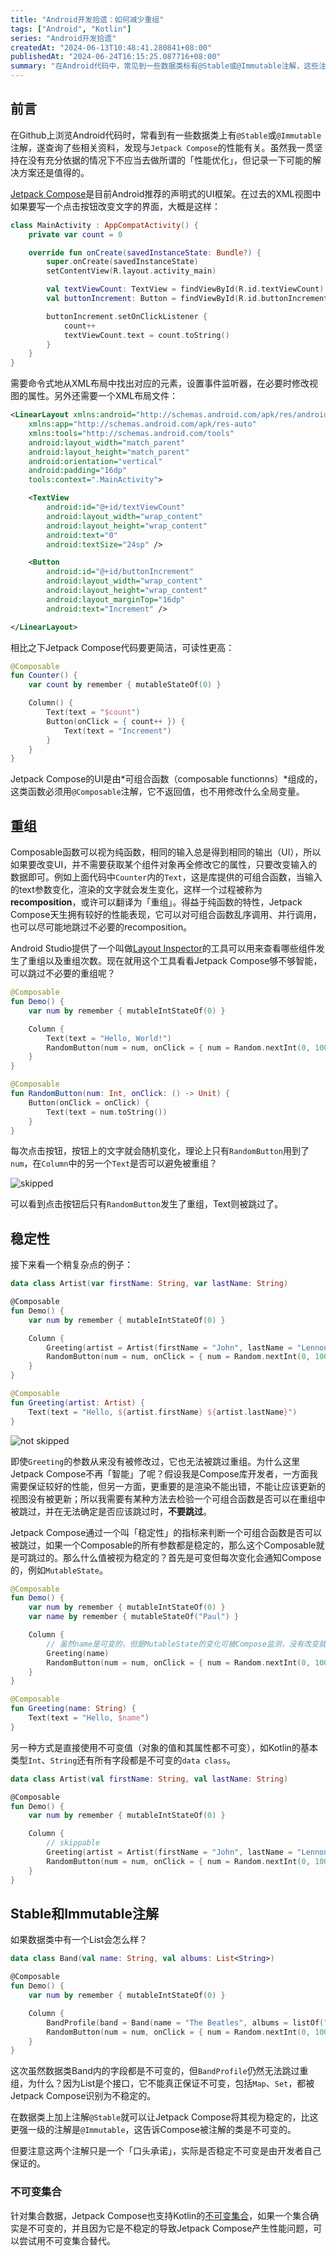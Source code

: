 ```yaml
---
title: "Android开发拾遗：如何减少重组"
tags: ["Android", "Kotlin"]
series: "Android开发拾遗"
createdAt: "2024-06-13T10:48:41.280841+08:00"
publishedAt: "2024-06-24T16:15:25.087716+08:00"
summary: "在Android代码中，常见到一些数据类标有@Stable或@Immutable注解，这些注解与Jetpack Compose的性能优化相关，本文探讨了它们的作用和可能的解决方案。"
---
```


## 前言

在Github上浏览Android代码时，常看到有一些数据类上有`@Stable`或`@Immutable`注解，遂查询了些相关资料，发现与`Jetpack Compose`的性能有关。虽然我一贯坚持在没有充分依据的情况下不应当去做所谓的「性能优化」，但记录一下可能的解决方案还是值得的。

[Jetpack Compose](https://developer.android.com/develop/ui/compose)是目前Android推荐的声明式的UI框架。在过去的XML视图中如果要写一个点击按钮改变文字的界面，大概是这样：

```kotlin
class MainActivity : AppCompatActivity() {
    private var count = 0

    override fun onCreate(savedInstanceState: Bundle?) {
        super.onCreate(savedInstanceState)
        setContentView(R.layout.activity_main)

        val textViewCount: TextView = findViewById(R.id.textViewCount)
        val buttonIncrement: Button = findViewById(R.id.buttonIncrement)

        buttonIncrement.setOnClickListener {
            count++
            textViewCount.text = count.toString()
        }
    }
}
```

需要命令式地从XML布局中找出对应的元素，设置事件监听器，在必要时修改视图的属性。另外还需要一个XML布局文件：

```xml
<LinearLayout xmlns:android="http://schemas.android.com/apk/res/android"
    xmlns:app="http://schemas.android.com/apk/res-auto"
    xmlns:tools="http://schemas.android.com/tools"
    android:layout_width="match_parent"
    android:layout_height="match_parent"
    android:orientation="vertical"
    android:padding="16dp"
    tools:context=".MainActivity">

    <TextView
        android:id="@+id/textViewCount"
        android:layout_width="wrap_content"
        android:layout_height="wrap_content"
        android:text="0"
        android:textSize="24sp" />

    <Button
        android:id="@+id/buttonIncrement"
        android:layout_width="wrap_content"
        android:layout_height="wrap_content"
        android:layout_marginTop="16dp"
        android:text="Increment" />

</LinearLayout>
```

相比之下Jetpack Compose代码要更简洁，可读性更高：

```kotlin
@Composable
fun Counter() {
    var count by remember { mutableStateOf(0) }

    Column() {
        Text(text = "$count")
        Button(onClick = { count++ }) {
            Text(text = "Increment")
        }
    }
}
```

Jetpack Compose的UI是由*可组合函数（composable functionns）*组成的，这类函数必须用`@Composable`注解，它不返回值，也不用修改什么全局变量。

## 重组

Composable函数可以视为纯函数，相同的输入总是得到相同的输出（UI），所以如果要改变UI，并不需要获取某个组件对象再全修改它的属性，只要改变输入的数据即可。例如上面代码中`Counter`内的`Text`，这是库提供的可组合函数，当输入的text参数变化，渲染的文字就会发生变化，这样一个过程被称为**recomposition**，或许可以翻译为「重组」。得益于纯函数的特性，Jetpack Compose天生拥有较好的性能表现，它可以对可组合函数乱序调用、并行调用，也可以尽可能地跳过不必要的recomposition。

Android Studio提供了一个叫做[Layout Inspector](https://developer.android.com/studio/debug/layout-inspector)的工具可以用来查看哪些组件发生了重组以及重组次数。现在就用这个工具看看Jetpack Compose够不够智能，可以跳过不必要的重组呢？

```kotlin
@Composable
fun Demo() {
    var num by remember { mutableIntStateOf(0) }

    Column {
        Text(text = "Hello, World!")
        RandomButton(num = num, onClick = { num = Random.nextInt(0, 100)})
    }
}

@Composable
fun RandomButton(num: Int, onClick: () -> Unit) {
    Button(onClick = onClick) {
        Text(text = num.toString())
    }
}
```

每次点击按钮，按钮上的文字就会随机变化，理论上只有`RandomButton`用到了`num`，在`Column`中的另一个`Text`是否可以避免被重组？

![skipped](https://elliot-blog.oss-cn-shanghai.aliyuncs.com/kotlin/layout_inspector.png)

可以看到点击按钮后只有`RandomButton`发生了重组，Text则被跳过了。

## 稳定性

接下来看一个稍复杂点的例子：

```kotlin
data class Artist(var firstName: String, var lastName: String)

@Composable
fun Demo() {
    var num by remember { mutableIntStateOf(0) }

    Column {
        Greeting(artist = Artist(firstName = "John", lastName = "Lennon"))
        RandomButton(num = num, onClick = { num = Random.nextInt(0, 100)})
    }
}

@Composable
fun Greeting(artist: Artist) {
    Text(text = "Hello, ${artist.firstName} ${artist.lastName}")
}
```

![not skipped](https://elliot-blog.oss-cn-shanghai.aliyuncs.com/kotlin/layout_inspector2.png)

即使`Greeting`的参数从来没有被修改过，它也无法被跳过重组。为什么这里Jetpack Compose不再「智能」了呢？假设我是Compose库开发者，一方面我需要保证较好的性能，但另一方面，更重要的是渲染不能出错，不能让应该更新的视图没有被更新；所以我需要有某种方法去检验一个可组合函数是否可以在重组中被跳过，并在无法确定是否应该跳过时，**不要跳过**。

Jetpack Compose通过一个叫「稳定性」的指标来判断一个可组合函数是否可以被跳过，如果一个Composable的所有参数都是稳定的，那么这个Composable就是可跳过的。那么什么值被视为稳定的？首先是可变但每次变化会通知Compose的，例如`MutableState`。

```kotlin
@Composable
fun Demo() {
    var num by remember { mutableIntStateOf(0) }
    var name by remember { mutableStateOf("Paul") }

    Column {
        // 虽然name是可变的，但是MutableState的变化可被Compose监测，没有改变就可以跳过重组
        Greeting(name)
        RandomButton(num = num, onClick = { num = Random.nextInt(0, 100)})
    }
}

@Composable
fun Greeting(name: String) {
    Text(text = "Hello, $name")
}
```

另一种方式是直接使用不可变值（对象的值和其属性都不可变），如Kotlin的基本类型`Int`、`String`还有所有字段都是不可变的`data class`。

```kotlin
data class Artist(val firstName: String, val lastName: String)

@Composable
fun Demo() {
    var num by remember { mutableIntStateOf(0) }

    Column {
        // skippable
        Greeting(artist = Artist(firstName = "John", lastName = "Lennon"))
        RandomButton(num = num, onClick = { num = Random.nextInt(0, 100)})
    }
}
```

## Stable和Immutable注解

如果数据类中有一个List会怎么样？

```kotlin
data class Band(val name: String, val albums: List<String>)

@Composable
fun Demo() {
    var num by remember { mutableIntStateOf(0) }

    Column {
        BandProfile(band = Band(name = "The Beatles", albums = listOf("Rubber Soul", "Revolver", "Abbey Road")))
        RandomButton(num = num, onClick = { num = Random.nextInt(0, 100)})
    }
}
```

这次虽然数据类Band内的字段都是不可变的，但`BandProfile`仍然无法跳过重组，为什么？因为List是个接口，它不能真正保证不可变，包括`Map`、`Set`，都被Jetpack Compose识别为不稳定的。

在数据类上加上注解`@Stable`就可以让Jetpack Compose将其视为稳定的，比这更强一级的注解是`@Immutable`，这告诉Compose被注解的类是不可变的。

但要注意这两个注解只是一个「口头承诺」，实际是否稳定不可变是由开发者自己保证的。

### 不可变集合

针对集合数据，Jetpack Compose也支持Kotlin的[不可变集合](https://github.com/Kotlin/kotlinx.collections.immutable)，如果一个集合确实是不可变的，并且因为它是不稳定的导致Jetpack Compose产生性能问题，可以尝试用不可变集合替代。
